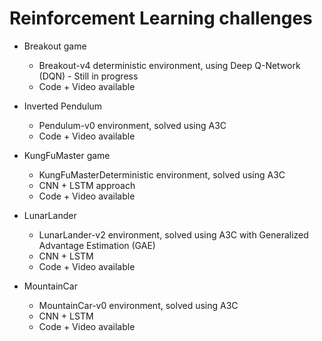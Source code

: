 # Reinforcement Learning challenges

* Breakout game
  * Breakout-v4 deterministic environment, using Deep Q-Network (DQN) - Still in progress 
  * Code + Video available
  
* Inverted Pendulum
  * Pendulum-v0 environment, solved using A3C 
  * Code + Video available
  
* KungFuMaster game
  * KungFuMasterDeterministic environment, solved using A3C 
  * CNN + LSTM approach
  * Code + Video available
  
* LunarLander
  * LunarLander-v2 environment, solved using A3C with Generalized Advantage Estimation (GAE)
  * CNN + LSTM
  * Code + Video available
  
* MountainCar
  * MountainCar-v0 environment, solved using A3C
  * CNN + LSTM
  * Code + Video available
